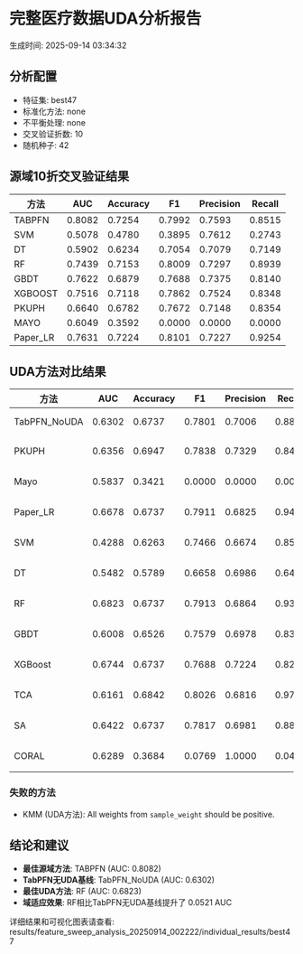 # 完整医疗数据UDA分析报告

生成时间: 2025-09-14 03:34:32

## 分析配置

- 特征集: best47
- 标准化方法: none
- 不平衡处理: none
- 交叉验证折数: 10
- 随机种子: 42

## 源域10折交叉验证结果

| 方法 | AUC | Accuracy | F1 | Precision | Recall |
|------|-----|----------|----|-----------| -------|
| TABPFN | 0.8082 | 0.7254 | 0.7992 | 0.7593 | 0.8515 |
| SVM | 0.5078 | 0.4780 | 0.3895 | 0.7612 | 0.2743 |
| DT | 0.5902 | 0.6234 | 0.7054 | 0.7079 | 0.7149 |
| RF | 0.7439 | 0.7153 | 0.8009 | 0.7297 | 0.8939 |
| GBDT | 0.7622 | 0.6879 | 0.7688 | 0.7375 | 0.8140 |
| XGBOOST | 0.7516 | 0.7118 | 0.7862 | 0.7524 | 0.8348 |
| PKUPH | 0.6640 | 0.6782 | 0.7672 | 0.7148 | 0.8354 |
| MAYO | 0.6049 | 0.3592 | 0.0000 | 0.0000 | 0.0000 |
| Paper_LR | 0.7631 | 0.7224 | 0.8101 | 0.7227 | 0.9254 |

## UDA方法对比结果

| 方法 | AUC | Accuracy | F1 | Precision | Recall | 类型 |
|------|-----|----------|----|-----------| -------|------|
| TabPFN_NoUDA | 0.6302 | 0.6737 | 0.7801 | 0.7006 | 0.8800 | TabPFN基线 |
| PKUPH | 0.6356 | 0.6947 | 0.7838 | 0.7329 | 0.8474 | 传统基线 |
| Mayo | 0.5837 | 0.3421 | 0.0000 | 0.0000 | 0.0000 | 传统基线 |
| Paper_LR | 0.6678 | 0.6737 | 0.7911 | 0.6825 | 0.9429 | 传统基线 |
| SVM | 0.4288 | 0.6263 | 0.7466 | 0.6674 | 0.8558 | 机器学习基线 |
| DT | 0.5482 | 0.5789 | 0.6658 | 0.6986 | 0.6487 | 机器学习基线 |
| RF | 0.6823 | 0.6737 | 0.7913 | 0.6864 | 0.9359 | 机器学习基线 |
| GBDT | 0.6008 | 0.6526 | 0.7579 | 0.6978 | 0.8397 | 机器学习基线 |
| XGBoost | 0.6744 | 0.6737 | 0.7688 | 0.7224 | 0.8244 | 机器学习基线 |
| TCA | 0.6161 | 0.6842 | 0.8026 | 0.6816 | 0.9760 | UDA方法 |
| SA | 0.6422 | 0.6737 | 0.7817 | 0.6981 | 0.8880 | UDA方法 |
| CORAL | 0.6289 | 0.3684 | 0.0769 | 1.0000 | 0.0400 | UDA方法 |

### 失败的方法

- KMM (UDA方法): All weights from `sample_weight` should be positive.

## 结论和建议

- **最佳源域方法**: TABPFN (AUC: 0.8082)
- **TabPFN无UDA基线**: TabPFN_NoUDA (AUC: 0.6302)
- **最佳UDA方法**: RF (AUC: 0.6823)
- **域适应效果**: RF相比TabPFN无UDA基线提升了 0.0521 AUC

详细结果和可视化图表请查看: results/feature_sweep_analysis_20250914_002222/individual_results/best47